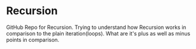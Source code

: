 # Recursion

GitHub Repo for Recursion. Trying to understand how Recursion works in comparison to the plain iteration(loops).
What are it's plus as well as minus points in comparison.
 